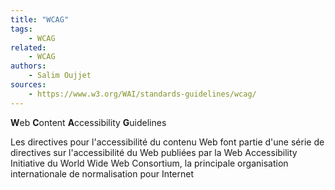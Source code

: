 ```yaml
---
title: "WCAG"
tags:
    - WCAG
related:
    - WCAG
authors:
    - Salim Oujjet
sources:
    - https://www.w3.org/WAI/standards-guidelines/wcag/
---
```


**W**eb **C**ontent **A**ccessibility **G**uidelines

Les directives pour l'accessibilité du contenu Web font partie d'une série de directives sur l'accessibilité du Web publiées par la Web Accessibility Initiative du World Wide Web Consortium, la principale organisation internationale de normalisation pour Internet
